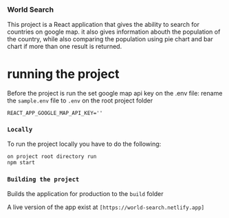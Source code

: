 ### World Search

This project is a React application that gives the ability to search for countries on google map. it also gives information abouth the population of the country, while also comparing the population using pie chart and bar chart if more than one result is returned.

# running the project

Before the project is run the set google map api key on the .env file:
rename the `sample.env` file to `.env` on the root project folder

```
REACT_APP_GOOGLE_MAP_API_KEY=''
```

### `Locally`

To run the project locally you have to do the following:

```sh
on project root directory run
npm start
```

### `Building the project`

Builds the application for production to the `build` folder

A live version of the app exist at `[https://world-search.netlify.app]`

